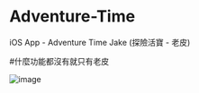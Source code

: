 # Adventure-Time
iOS App - Adventure Time Jake (探險活寶 - 老皮)

#什麼功能都沒有就只有老皮

![image](https://github.com/shinhua/Adventure-Time/blob/master/%E8%80%81%E7%9A%AE.gif)
